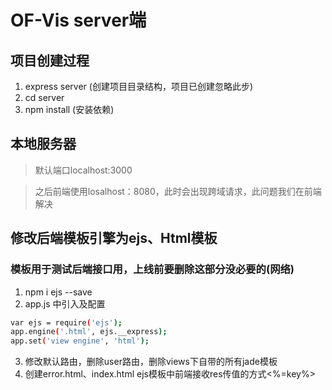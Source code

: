 # OF-Vis server端

## 项目创建过程
1. express server (创建项目目录结构，项目已创建忽略此步) 
2. cd server 
3. npm install (安装依赖)

## 本地服务器
> 默认端口localhost:3000

> 之后前端使用losalhost：8080，此时会出现跨域请求，此问题我们在前端解决

## 修改后端模板引擎为ejs、Html模板
### 模板用于测试后端接口用，上线前要删除这部分没必要的(网络)
1. npm i ejs --save
2. app.js 中引入及配置
``` bash
var ejs = require('ejs');
app.engine('.html', ejs.__express);
app.set('view engine', 'html');
```
3. 修改默认路由，删除user路由，删除views下自带的所有jade模板
4. 创建error.html、index.html ejs模板中前端接收res传值的方式<%=key%>

